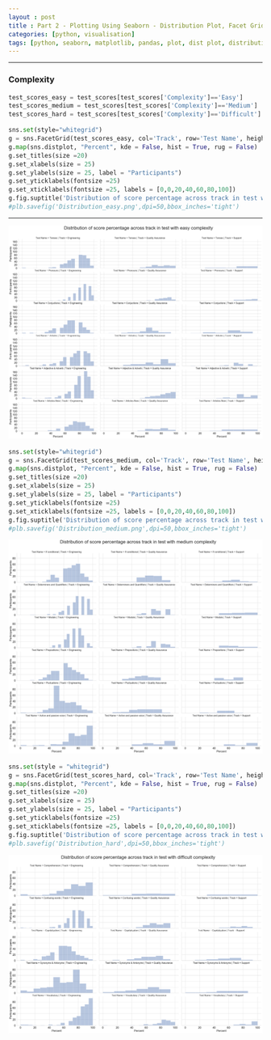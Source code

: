 ```yaml
---
layout : post
title : Part 2 - Plotting Using Seaborn - Distribution Plot, Facet Grid
categories: [python, visualisation]
tags: [python, seaborn, matplotlib, pandas, plot, dist plot, distribution, facet, grid]
---
```

---
### Complexity


```python
test_scores_easy = test_scores[test_scores['Complexity']=='Easy']
test_scores_medium = test_scores[test_scores['Complexity']=='Medium']
test_scores_hard = test_scores[test_scores['Complexity']=='Difficult']
```


```python
sns.set(style="whitegrid")
g = sns.FacetGrid(test_scores_easy, col='Track', row='Test Name', height = 4, aspect =2.5)
g.map(sns.distplot, "Percent", kde = False, hist = True, rug = False)
g.set_titles(size =20)
g.set_xlabels(size = 25)
g.set_ylabels(size = 25, label = "Participants")
g.set_yticklabels(fontsize =25)
g.set_xticklabels(fontsize =25, labels = [0,0,20,40,60,80,100])
g.fig.suptitle('Distribution of score percentage across track in test with easy complexity', fontsize=40, x = 0.5, y = 1.05)
#plb.savefig('Distribution_easy.png',dpi=50,bbox_inches='tight')
```

<!--break-->
---



 

![Distribution Plot](/static/img/posts/python/2019-08-23-Plotting-Seaborn-Distribution-Facet-Grid/output_5_1.png "Distribution of score percentage across track in test with easy complexity")





```python
sns.set(style="whitegrid")
g = sns.FacetGrid(test_scores_medium, col='Track', row='Test Name', height = 4, aspect =2.5)
g.map(sns.distplot, "Percent", kde = False, hist = True, rug = False)
g.set_titles(size =20)
g.set_xlabels(size = 25)
g.set_ylabels(size = 25, label = "Participants")
g.set_yticklabels(fontsize =25)
g.set_xticklabels(fontsize =25, labels = [0,0,20,40,60,80,100])
g.fig.suptitle('Distribution of score percentage across track in test with medium complexity', fontsize=40, x = 0.5, y = 1.05)
#plb.savefig('Distribution_medium.png',dpi=50,bbox_inches='tight')
```





![Distribution Plot](/static/img/posts/python/2019-08-23-Plotting-Seaborn-Distribution-Facet-Grid/output_6_1.png "Distribution of score percentage across track in test with medium complexity")






```python
sns.set(style = "whitegrid")
g = sns.FacetGrid(test_scores_hard, col='Track', row='Test Name', height = 4, aspect =2.5)
g.map(sns.distplot, "Percent", kde = False, hist = True, rug = False)
g.set_titles(size =20)
g.set_xlabels(size = 25)
g.set_ylabels(size = 25, label = "Participants")
g.set_yticklabels(fontsize =25)
g.set_xticklabels(fontsize =25, labels = [0,0,20,40,60,80,100])
g.fig.suptitle('Distribution of score percentage across track in test with difficult complexity', fontsize=40, x = 0.5, y = 1.05)
#plb.savefig('Distribution_hard',dpi=50,bbox_inches='tight')
```





![Distribution Plot](/static/img/posts/python/2019-08-23-Plotting-Seaborn-Distribution-Facet-Grid/output_7_1.png "Distribution of score percentage across track in test with difficult complexity")


